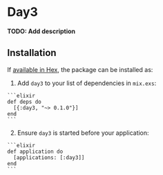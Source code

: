 # Day3

**TODO: Add description**

## Installation

If [available in Hex](https://hex.pm/docs/publish), the package can be installed as:

  1. Add `day3` to your list of dependencies in `mix.exs`:

    ```elixir
    def deps do
      [{:day3, "~> 0.1.0"}]
    end
    ```

  2. Ensure `day3` is started before your application:

    ```elixir
    def application do
      [applications: [:day3]]
    end
    ```

